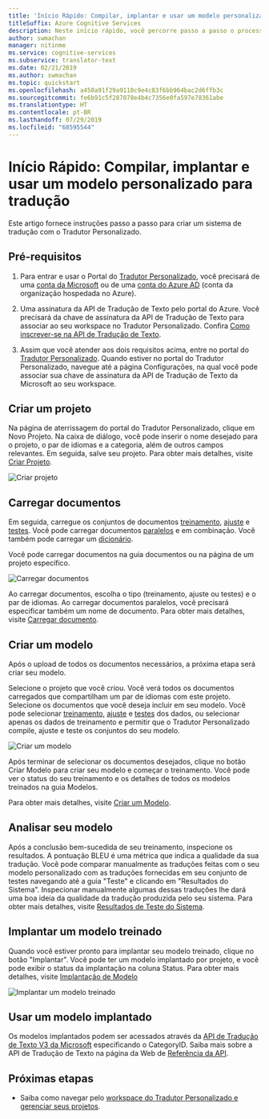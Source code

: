 ```yaml
---
title: 'Início Rápido: Compilar, implantar e usar um modelo personalizado – Tradutor Personalizado'
titleSuffix: Azure Cognitive Services
description: Neste início rápido, você percorre passo a passo o processo de criação de um sistema de tradução usando o Tradutor Personalizado.
author: swmachan
manager: nitinme
ms.service: cognitive-services
ms.subservice: translator-text
ms.date: 02/21/2019
ms.author: swmachan
ms.topic: quickstart
ms.openlocfilehash: a450a91f29a9118c9e4c83f6bb964bac2d6ffb3c
ms.sourcegitcommit: fe6b91c5f287078e4b4c7356e0fa597e78361abe
ms.translationtype: HT
ms.contentlocale: pt-BR
ms.lasthandoff: 07/29/2019
ms.locfileid: "68595544"
---
```

# <a name="quickstart-build-deploy-and-use-a-custom-model-for-translation"></a>Início Rápido: Compilar, implantar e usar um modelo personalizado para tradução

Este artigo fornece instruções passo a passo para criar um sistema de tradução com o Tradutor Personalizado.

## <a name="prerequisites"></a>Pré-requisitos

1. Para entrar e usar o Portal do [Tradutor Personalizado](https://portal.customtranslator.azure.ai), você precisará de uma [conta da Microsoft](https://signup.live.com) ou de uma [conta do Azure AD](https://docs.microsoft.com/azure/active-directory/fundamentals/active-directory-whatis) (conta da organização hospedada no Azure).

2. Uma assinatura da API de Tradução de Texto pelo portal do Azure. Você precisará da chave de assinatura da API de Tradução de Texto para associar ao seu workspace no Tradutor Personalizado. Confira [Como inscrever-se na API de Tradução de Texto](https://docs.microsoft.com/azure/cognitive-services/translator/translator-text-how-to-signup).

3. Assim que você atender aos dois requisitos acima, entre no portal do [Tradutor Personalizado](https://portal.customtranslator.azure.ai). Quando estiver no portal do Tradutor Personalizado, navegue até a página Configurações, na qual você pode associar sua chave de assinatura da API de Tradução de Texto da Microsoft ao seu workspace.

## <a name="create-a-project"></a>Criar um projeto

Na página de aterrissagem do portal do Tradutor Personalizado, clique em Novo Projeto. Na caixa de diálogo, você pode inserir o nome desejado para o projeto, o par de idiomas e a categoria, além de outros campos relevantes. Em seguida, salve seu projeto. Para obter mais detalhes, visite [Criar Projeto](how-to-create-project.md).

![Criar projeto](media/quickstart/ct-how-to-create-project.png)


## <a name="upload-documents"></a>Carregar documentos

Em seguida, carregue os conjuntos de documentos [treinamento](training-and-model.md#training-dataset-for-custom-translator), [ajuste](training-and-model.md#tuning-dataset-for-custom-translator) e [testes](training-and-model.md#testing-dataset-for-custom-translator). Você pode carregar documentos [paralelos](what-are-parallel-documents.md) e em combinação. Você também pode carregar um [dicionário](what-is-dictionary.md).

Você pode carregar documentos na guia documentos ou na página de um projeto específico.

![Carregar documentos](media/quickstart/ct-how-to-upload.png)

Ao carregar documentos, escolha o tipo (treinamento, ajuste ou testes) e o par de idiomas. Ao carregar documentos paralelos, você precisará especificar também um nome de documento. Para obter mais detalhes, visite [Carregar documento](how-to-upload-document.md).

## <a name="create-a-model"></a>Criar um modelo

Após o upload de todos os documentos necessários, a próxima etapa será criar seu modelo.

Selecione o projeto que você criou. Você verá todos os documentos carregados que compartilham um par de idiomas com este projeto. Selecione os documentos que você deseja incluir em seu modelo. Você pode selecionar [treinamento](training-and-model.md#training-dataset-for-custom-translator), [ajuste](training-and-model.md#tuning-dataset-for-custom-translator) e [testes](training-and-model.md#testing-dataset-for-custom-translator) dos dados, ou selecionar apenas os dados de treinamento e permitir que o Tradutor Personalizado compile, ajuste e teste os conjuntos do seu modelo.

![Criar um modelo](media/quickstart/ct-how-to-train.png)

Após terminar de selecionar os documentos desejados, clique no botão Criar Modelo para criar seu modelo e começar o treinamento. Você pode ver o status do seu treinamento e os detalhes de todos os modelos treinados na guia Modelos.

Para obter mais detalhes, visite [Criar um Modelo](how-to-train-model.md).

## <a name="analyze-your-model"></a>Analisar seu modelo

Após a conclusão bem-sucedida de seu treinamento, inspecione os resultados. A pontuação BLEU é uma métrica que indica a qualidade da sua tradução. Você pode comparar manualmente as traduções feitas com o seu modelo personalizado com as traduções fornecidas em seu conjunto de testes navegando até a guia "Teste" e clicando em "Resultados do Sistema". Inspecionar manualmente algumas dessas traduções lhe dará uma boa ideia da qualidade da tradução produzida pelo seu sistema. Para obter mais detalhes, visite [Resultados de Teste do Sistema](how-to-view-system-test-results.md).

## <a name="deploy-a-trained-model"></a>Implantar um modelo treinado

Quando você estiver pronto para implantar seu modelo treinado, clique no botão "Implantar". Você pode ter um modelo implantado por projeto, e você pode exibir o status da implantação na coluna Status. Para obter mais detalhes, visite [Implantação de Modelo](how-to-view-system-test-results.md#deploy-a-model)

![Implantar um modelo treinado](media/quickstart/ct-how-to-deploy.png)

## <a name="use-a-deployed-model"></a>Usar um modelo implantado

Os modelos implantados podem ser acessados através da [API de Tradução de Texto V3 da Microsoft](https://docs.microsoft.com/azure/cognitive-services/translator/reference/v3-0-translate?tabs=curl) especificando o CategoryID. Saiba mais sobre a API de Tradução de Texto na página da Web de [Referência da API](https://docs.microsoft.com/azure/cognitive-services/translator/reference/v3-0-reference).

## <a name="next-steps"></a>Próximas etapas

- Saiba como navegar pelo [workspace do Tradutor Personalizado e gerenciar seus projetos](workspace-and-project.md).
